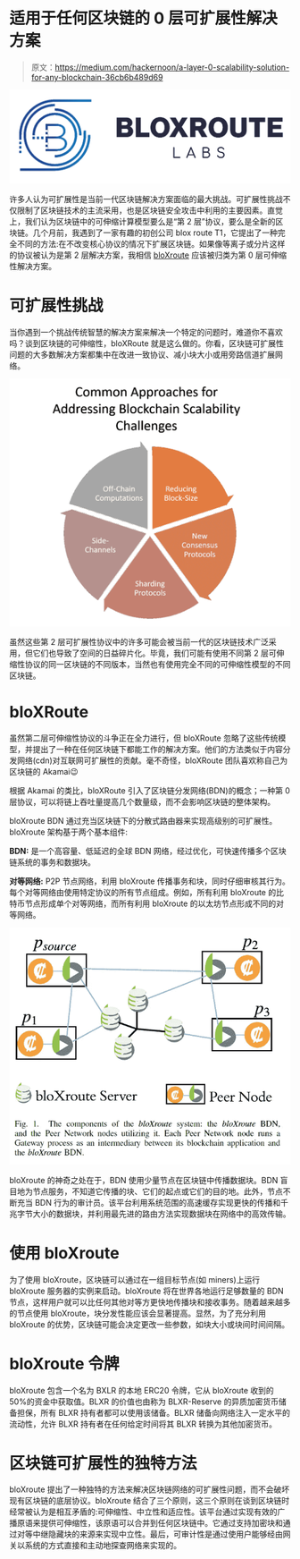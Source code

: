 # 适用于任何区块链的 0 层可扩展性解决方案

> 原文：<https://medium.com/hackernoon/a-layer-0-scalability-solution-for-any-blockchain-36cb6b489d69>

![](img/e3062f476610130e798822e130465e09.png)

许多人认为可扩展性是当前一代区块链解决方案面临的最大挑战。可扩展性挑战不仅限制了区块链技术的主流采用，也是区块链安全攻击中利用的主要因素。直觉上，我们认为区块链中的可伸缩计算模型要么是“第 2 层”协议，要么是全新的区块链。几个月前，我遇到了一家有趣的初创公司 blox route T1，它提出了一种完全不同的方法:在不改变核心协议的情况下扩展区块链。如果像等离子或分片这样的协议被认为是第 2 层解决方案，我相信 [bloXroute](https://bloxroute.com/) 应该被归类为第 0 层可伸缩性解决方案。

# 可扩展性挑战

当你遇到一个挑战传统智慧的解决方案来解决一个特定的问题时，难道你不喜欢吗？谈到区块链的可伸缩性，bloXRoute 就是这么做的。你看，区块链可扩展性问题的大多数解决方案都集中在改进一致协议、减小块大小或用旁路信道扩展网络。

![](img/b95d732bd61488578d34cab93d43da9e.png)

虽然这些第 2 层可扩展性协议中的许多可能会被当前一代的区块链技术广泛采用，但它们也导致了空间的日益碎片化。毕竟，我们可能有使用不同第 2 层可伸缩性协议的同一区块链的不同版本，当然也有使用完全不同的可伸缩性模型的不同区块链。

# bloXRoute

虽然第二层可伸缩性协议的斗争正在全力进行，但 bloXRoute 忽略了这些传统模型，并提出了一种在任何区块链下都能工作的解决方案。他们的方法类似于内容分发网络(cdn)对互联网可扩展性的贡献。毫不奇怪，bloXRoute 团队喜欢称自己为区块链的 Akamai😉

根据 Akamai 的类比，bloXRoute 引入了区块链分发网络(BDN)的概念；一种第 0 层协议，可以将链上吞吐量提高几个数量级，而不会影响区块链的整体架构。

bloXroute BDN 通过充当区块链下的分散式路由器来实现高级别的可扩展性。bloXroute 架构基于两个基本组件:

**BDN:** 是一个高容量、低延迟的全球 BDN 网络，经过优化，可快速传播多个区块链系统的事务和数据块。

**对等网络:** P2P 节点网络，利用 bloXroute 传播事务和块，同时仔细审核其行为。每个对等网络由使用特定协议的所有节点组成。例如，所有利用 bloXroute 的比特币节点形成单个对等网络，而所有利用 bloXroute 的以太坊节点形成不同的对等网络。

![](img/6ace878c72d6fed8927b2bcff7b93ba7.png)

bloXroute 的神奇之处在于，BDN 使用少量节点在区块链中传播数据块。BDN 盲目地为节点服务，不知道它传播的块、它们的起点或它们的目的地。此外，节点不断充当 BDN 行为的审计员。该平台利用系统范围的高速缓存实现更快的传播和千兆字节大小的数据块，并利用最先进的路由方法实现数据块在网络中的高效传输。

# 使用 bloXroute

为了使用 bloXroute，区块链可以通过在一组目标节点(如 miners)上运行 bloXroute 服务器的实例来启动。bloXroute 将在世界各地运行足够数量的 BDN 节点，这样用户就可以比任何其他对等方更快地传播块和接收事务。随着越来越多的节点使用 bloXroute，块分发性能应该会显著提高。显然，为了充分利用 bloXroute 的优势，区块链可能会决定更改一些参数，如块大小或块间时间间隔。

# bloXroute 令牌

bloXroute 包含一个名为 BXLR 的本地 ERC20 令牌，它从 bloXroute 收到的 50%的资金中获取值。BLXR 的价值也由称为 BLXR-Reserve 的异质加密货币储备担保，所有 BLXR 持有者都可以使用该储备。BLXR 储备向网络注入一定水平的流动性，允许 BLXR 持有者在任何给定时间将其 BLXR 转换为其他加密货币。

# 区块链可扩展性的独特方法

bloXroute 提出了一种独特的方法来解决区块链网络的可扩展性问题，而不会破坏现有区块链的底层协议。bloXroute 结合了三个原则，这三个原则在谈到区块链时经常被认为是相互矛盾的:可伸缩性、中立性和适应性。该平台通过实现有效的广播原语来提供可伸缩性，该原语可以合并到任何区块链中。它通过支持加密块和通过对等中继隐藏块的来源来实现中立性。最后，可审计性是通过使用户能够经由网关以系统的方式直接和主动地探查网络来实现的。